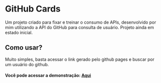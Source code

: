 # GitHub  Cards

Um projeto criado para fixar e treinar o consumo de APIs, desenvolvido por mim utilizando a API do GitHub para consulta de usuário. Projeto ainda em estado inicial.



## Como usar?

Muito simples, basta acessar o link gerado pelo github pages e buscar por um usuário do github.





#### Você pode acessar a demonstração: [Aqui](https://a-uvic.github.io/gitcards-project/)
